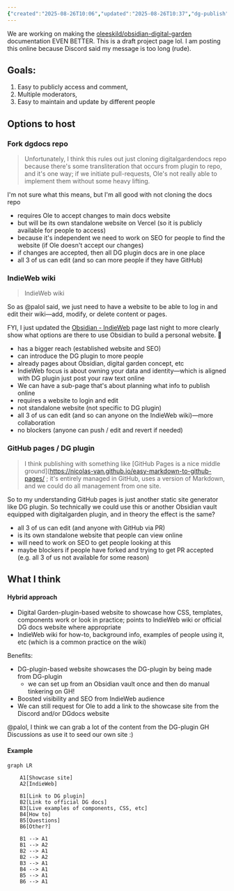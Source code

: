 ```yaml
---
{"created":"2025-08-26T10:06","updated":"2025-08-26T10:37","dg-publish":true,"noteIcon":"log","dg-path":"Create/Digital Garden Plugin documentation.md","permalink":"/create/digital-garden-plugin-documentation/","dgPassFrontmatter":true}
---
```


We are working on making the [oleeskild/obsidian-digital-garden](https://github.com/oleeskild/obsidian-digital-garden) documentation EVEN BETTER. This is a draft project page lol. I am posting this online because Discord said my message is too long (rude).

## Goals: 
1. Easy to publicly access and comment,
2. Multiple moderators,
3. Easy to maintain and update by different people

## Options to host 

### Fork dgdocs repo
> Unfortunately, I think this rules out just cloning digitalgardendocs repo because there's some transliteration that occurs from plugin to repo, and it's one way; if we initiate pull-requests, Ole's not really able to implement them without some heavy lifting.

I'm not sure what this means, but I'm all good with not cloning the docs repo

- requires Ole to accept changes to main docs website 
- but will be its own standalone website on Vercel (so it is publicly available for people to access)
- because it's independent we need to work on SEO for people to find the website (if Ole doesn't accept our changes)
- if changes are accepted, then all DG plugin docs are in one place 
- all 3 of us can edit (and so can more people if they have GitHub)

### IndieWeb wiki
> IndieWeb wiki

So as @palol said, we just need to have a website to be able to log in and edit their wiki—add, modify, or delete content or pages. 

FYI, I just updated the [Obsidian - IndieWeb](https://indieweb.org/Obsidian) page last night to more clearly show what options are there to use Obsidian to build a personal website. 🌟

- has a bigger reach (established website and SEO)
- can introduce the DG plugin to more people
- already pages about Obsidian, digital garden concept, etc 
- IndieWeb focus is about owning your data and identity—which is aligned with DG plugin just post your raw text online 
- We can have a sub-page that's about planning what info to publish online 
- requires a website to login and edit 
- not standalone website (not specific to DG plugin)
- all 3 of us can edit (and so can anyone on the IndieWeb wiki)—more collaboration 
- no blockers (anyone can push / edit and revert if needed)

### GitHub pages / DG plugin

> I think publishing with something like [GitHub Pages is a nice middle ground](https://nicolas-van.github.io/easy-markdown-to-github-pages/ ; it's entirely managed in GitHub, uses a version of Markdown, and we could do all management from one site.

So to my understanding GitHub pages is just another static site generator like DG plugin. So technically we could use this or another Obsidian vault equipped with digitalgarden plugin, and in theory the effect is the same? 

- all 3 of us can edit (and anyone with GitHub via PR)
- is its own standalone website that people can view online
- will need to work on SEO to get people looking at this 
- maybe blockers if people have forked and trying to get PR accepted (e.g. all 3 of us not available for some reason)

## What I think 

#### Hybrid approach 

- Digital Garden-plugin-based website to showcase how CSS, templates, components work or look in practice; points to IndieWeb wiki or official DG docs website where appropriate 
- IndieWeb wiki for how-to, background info, examples of people using it, etc (which is a common practice on the wiki)

Benefits: 
- DG-plugin-based website showcases the DG-plugin by being made from DG-plugin
	- we can set up from an Obsidian vault once and then do manual tinkering on GH! 
- Boosted visibility and SEO from IndieWeb audience 
- We can still request for Ole to add a link to the showcase site from the Discord and/or DGdocs website 

@palol, I think we can grab a lot of the content from the DG-plugin GH Discussions as use it to seed our own site :) 

#### Example

``` mermaid 
graph LR

	A1[Showcase site] 
	A2[IndieWeb]
	
	B1[Link to DG plugin]
	B2[Link to official DG docs]
	B3[Live examples of components, CSS, etc]
	B4[How to]
	B5[Questions]
	B6[Other?]
	
	B1 --> A1 
	B1 --> A2 
	B2 --> A1
	B2 --> A2 
	B3 --> A1
	B4 --> A1
	B5 --> A1
	B6 --> A1
```